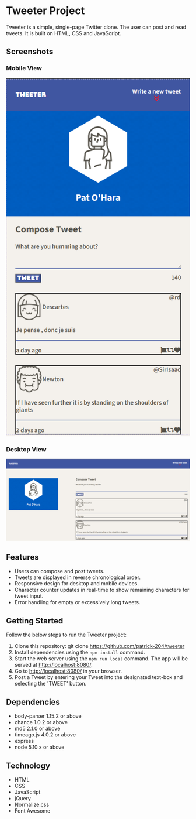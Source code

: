 # Tweeter Project

Tweeter is a simple, single-page Twitter clone. The user can post and read tweets. It is built on HTML, CSS and JavaScript.

## Screenshots

### Mobile View
![Mobile View](/images/mobile-view.png)

### Desktop View
![Desktop View](/images/desktop-view.png)

## Features

- Users can compose and post tweets.
- Tweets are displayed in reverse chronological order.
- Responsive design for desktop and mobile devices.
- Character counter updates in real-time to show remaining characters for tweet input.
- Error handling for empty or excessively long tweets.

## Getting Started

Follow the below steps to run the Tweeter project:
1. Clone this repository: git clone https://github.com/patrick-204/tweeter
2. Install dependencies using the `npm install` command.
3. Start the web server using the `npm run local` command. The app will be served at <http://localhost:8080/>.
4. Go to <http://localhost:8080/> in your browser.
5. Post a Tweet by entering your Tweet into the designated text-box and selecting the 'TWEET' button.

## Dependencies

- body-parser 1.15.2 or above
- chance 1.0.2 or above
- md5 2.1.0 or above
- timeago.js 4.0.2 or above
- express
- node 5.10.x or above

## Technology

- HTML
- CSS
- JavaScript
- jQuery
- Normalize.css
- Font Awesome


